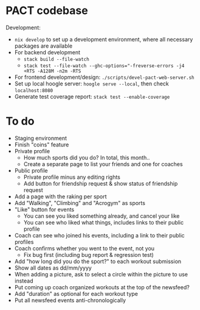 # PACT codebase

Development:
- `nix develop` to set up a development environment, where all necessary
  packages are available
- For backend development
  * `stack build --file-watch`
  * `stack test --file-watch --ghc-options="-freverse-errors -j4 +RTS -A128M
    -n2m -RTS`
- For frontend development/design: `./scripts/devel-pact-web-server.sh`
- Set up local hoogle server: `hoogle serve --local`, then check
  `localhost:8080`
- Generate test coverage report: `stack test --enable-coverage`

# To do

- Staging environment
- Finish "coins" feature
- Private profile
  * How much sports did you do? In total, this month..
  * Create a separate page to list your friends and one for coaches
- Public profile
  * Private profile minus any editing rights
  * Add button for friendship request & show status of friendship request
- Add a page with the raking per sport
- Add "Walking", "Climbing" and "Acrogym" as sports
- "Like" button for events
  * You can see you liked something already, and cancel your like
  * You can see who liked what things, includes links to their public profile
- Coach can see who joined his events, including a link to their public profiles
- Coach confirms whether you went to the event, not you
  * Fix bug first (including bug report & regression test)
- Add "how long did you do the sport?" to each workout submission
- Show all dates as dd/mm/yyyy
- When adding a picture, ask to select a circle within the picture to use
  instead
- Put coming up coach organized workouts at the top of the newsfeed?
- Add "duration" as optional for each workout type
- Put all newsfeed events anti-chronologically



